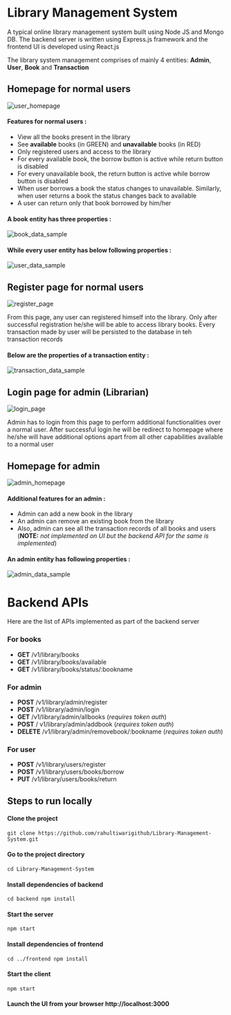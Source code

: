 # Library Management System

A typical online library management system built using Node JS and Mongo DB. The backend server is written using Express.js framework and the frontend UI is developed using React.js

The library system management comprises of mainly 4 entities: **Admin**, **User**, **Book** and **Transaction**


## Homepage for normal users
![user_homepage](https://user-images.githubusercontent.com/36193784/226744074-e24260fd-25dd-42e0-89a9-30e49f5f6ed3.png)

#### Features for normal users :
- View all the books present in the library 
- See **available** books (in GREEN) and **unavailable** books (in RED)
- Only registered users and access to the library
- For every available book, the borrow button is active while return button is disabled
- For every unavailable book, the return button is active while borrow button is disabled
- When user borrows a book the status changes to unavailable. Similarly, when user returns a book the status changes back to available
- A user can return only that book borrowed by him/her

#### A book entity has three properties :
![book_data_sample](https://user-images.githubusercontent.com/36193784/226751308-9e09c1a0-9cd5-4bcf-8ffa-b8b3cfb728f7.png)

#### While every user entity has below following properties :
![user_data_sample](https://user-images.githubusercontent.com/36193784/226750926-8189a017-8947-454d-b0de-c9db08e3c8e0.png)

## Register page for normal users
![register_page](https://user-images.githubusercontent.com/36193784/226751891-c905e785-055e-4b54-898a-d4c0f0b1d8f4.png)


From this page, any user can registered himself into the library. Only after successful registration he/she will be able to access library books. Every transaction made by user will be persisted to the database in teh transaction records 

#### Below are the properties of a transaction entity :
![transaction_data_sample](https://user-images.githubusercontent.com/36193784/226753643-01cc614e-6de7-4bc0-bae7-8caea9c286ce.png)

## Login page for admin (Librarian)
![login_page](https://user-images.githubusercontent.com/36193784/226753927-64661101-68ac-49f0-8ff8-a0ded645b6fd.png)


Admin has to login from this page to perform additional functionalities over a normal user. After successful login he will be redirect to homepage where he/she will have additional options apart from all other capabilities available to a normal user

## Homepage for admin
![admin_homepage](https://user-images.githubusercontent.com/36193784/226754888-acf5641f-291b-43b1-a306-be6820b51606.png)


#### Additional features for an admin :
- Admin can add a new book in the library
- An admin can remove an existing book from the library
- Also, admin can see all the transaction records of all books and users (**NOTE:** *not implemented on UI but the backend API for the same is implemented*)

#### An admin entity has following properties :
![admin_data_sample](https://user-images.githubusercontent.com/36193784/226755819-e1c0f0b6-13e0-48d9-b358-e1b8511acd76.png)


# Backend APIs

Here are the list of APIs implemented as part of the backend server


### For books
- **GET** /v1/library/books 
- **GET** /v1/library/books/available 
- **GET** /v1/library/books/status/:bookname

### For admin
- **POST** /v1/library/admin/register 
- **POST** /v1/library/admin/login 
- **GET** /v1/library/admin/allbooks (*requires token auth*)
- **POST** / v1/library/admin/addbook (*requires token auth*)
- **DELETE** /v1/library/admin/removebook/:bookname (*requires token auth*)

### For user
- **POST** /v1/library/users/register 
- **POST** /v1/library/users/books/borrow 
- **PUT** /v1/library/users/books/return


## Steps to run locally

#### Clone the project
`
git clone https://github.com/rahultiwarigithub/Library-Management-System.git
`

#### Go to the project directory
`
cd Library-Management-System
`

#### Install dependencies of backend
`
cd backend
npm install
`

#### Start the server
`
npm start
`

#### Install dependencies of frontend
`
cd ../frontend
npm install
`

#### Start the client
`
npm start
`

#### Launch the UI from your browser http://localhost:3000


